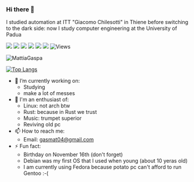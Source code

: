 ### Hi there 👋
I studied automation at ITT "Giacomo Chilesotti" in Thiene before switching to the dark side: now I study computer engineering at the University of Padua

![](https://img.shields.io/badge/OS-Linux-informational?style=flat&logo=linux&logoColor=white&color=2bbc8a)
![](https://img.shields.io/badge/Shell-Bash-informational?style=flat&logo=gnu-bash&logoColor=white&color=2bbc8a)
![](https://img.shields.io/badge/Editor-Vim-informational?style=flat&logo=vim&logoColor=white&color=2bbc8a)
![](https://img.shields.io/badge/Code-Python-informational?style=flat&logo=python&logoColor=white&color=2bbc8a)
![](https://img.shields.io/badge/Code-C-informational?style=flat&logo=c&logoColor=white&color=2bbc8a)
![](https://img.shields.io/badge/Code-Rust-informational?style=flat&logo=rust&logoColor=white&color=2bbc8a)
![Views](https://komarev.com/ghpvc/?username=MattiaGaspa&style=flat-square&color=green)

<img align="center" src="https://github-readme-stats.vercel.app/api?username=MattiaGaspa&include_all_commits=true&count_private=true&show_icons=true&line_height=20&title_color=7A7ADB&icon_color=2234AE&text_color=D3D3D3&bg_color=0,000000,130F40" alt="MattiaGaspa">

[![Top Langs](https://github-readme-stats.vercel.app/api/top-langs/?username=MattiaGaspa&layout=compact&text_color=daf7dc&bg_color=151515)](https://github.com/MattiaGaspa/github-readme-stats)

- 🔭 I’m currently working on:
  - Studying
  - make a lot of messes
- 🌱 I'm an enthusiast of:
  - Linux: not arch btw
  - Rust: because in Rust we trust
  - Music: trumpet superior
  - Reviving old pc
- 📫 How to reach me:
  - Email: gasmat04@gmail.com
- ⚡ Fun fact:
  - Birthday on November 16th (don't forget)
  - Debian was my first OS that I used when young (about 10 yeras old)
  - I am currently using Fedora because potato pc can't afford to run Gentoo :-(
